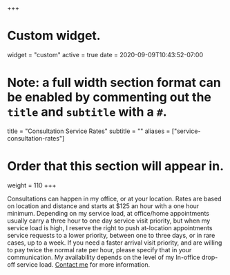 +++
# Custom widget.
widget = "custom"
active = true
date = 2020-09-09T10:43:52-07:00

# Note: a full width section format can be enabled by commenting out the `title` and `subtitle` with a `#`.
title = "Consultation Service Rates"
subtitle = ""
aliases = ["service-consultation-rates"]
# Order that this section will appear in.
weight = 110
+++

Consultations can happen in my office, or at your location. Rates are based on location and distance and starts at $125 an hour with a one hour minimum. Depending on my service load, at office/home appointments usually carry a three hour to one day service visit priority, but when my service load is high, I reserve the right to push at-location appointments service requests to a lower priority, between one to three days, or in rare cases, up to a week. If you need a faster arrival visit priority, and are willing to pay twice the normal rate per hour, please specify that in your communication. My availability depends on the level of my In-office drop-off service load. [Contact me](/#contact) for more information. 